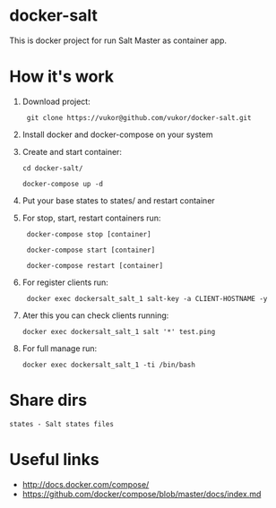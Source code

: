 docker-salt
===========

This is docker project for run Salt Master as container app.

How it's work
===========

1. Download project:

    `` git clone https://vukor@github.com/vukor/docker-salt.git``

2. Install docker and docker-compose on your system

3. Create and start container:

    `` cd docker-salt/ ``

    `` docker-compose up -d ``

4. Put your base states to states/ and restart container

5. For stop, start, restart containers run:

    `` docker-compose stop [container]``

    `` docker-compose start [container]``

    `` docker-compose restart [container]``

6. For register clients run:

    `` docker exec dockersalt_salt_1 salt-key -a CLIENT-HOSTNAME -y``

7. Ater this you can check clients running:

    `` docker exec dockersalt_salt_1 salt '*' test.ping ``

8. For full manage run:

    `` docker exec dockersalt_salt_1 -ti /bin/bash ``


Share dirs
===========

``states - Salt states files``


Useful links
============
  - http://docs.docker.com/compose/
  - https://github.com/docker/compose/blob/master/docs/index.md

